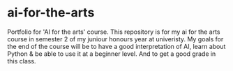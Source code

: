 # ai-for-the-arts
Portfolio for 'AI for the arts' course. 
This repository is for my ai for the arts course in semester 2 of my juniour honours year at univeristy. My goals for the end of the course will be to have a good interpretation of AI, learn about Python & be able to use it at a beginner level. And to get a good grade in this class. 
